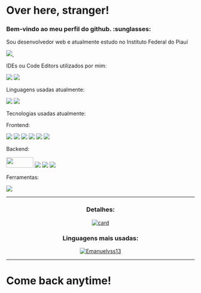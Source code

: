 <h1>Over here, stranger!</h1>

<h3>Bem-vindo ao meu perfil do github.  :sunglasses:</h3>

<p>Sou desenvolvedor web e atualmente estudo no Instituto Federal do Piauí</p>

<a href="https://www.linkedin.com/in/emanuel-vitor-de-souza-silva-044249218/">
    <img src="https://img.shields.io/badge/linkedin-%230077B5.svg?&style=for-the-badge&logo=linkedin&logoColor=white" />
</a>&nbsp;&nbsp;

<p>IDEs ou Code Editors utilizados por mim:</p>

<img src="https://img.shields.io/badge/Visual_Studio_Code-0078D4?style=for-the-badge&logo=visual%20studio%20code&logoColor=white" /> 
<img src="https://img.shields.io/badge/Visual_Studio-5C2D91?style=for-the-badge&logo=visual%20studio&logoColor=white" />

<p>Linguagens usadas atualmente:</p>

<img src="https://img.shields.io/badge/TypeScript-007ACC?style=for-the-badge&logo=typescript&logoColor=white" />
<img src="https://img.shields.io/badge/JavaScript-323330?style=for-the-badge&logo=javascript&logoColor=F7DF1E" /> 

<p>Tecnologias usadas atualmente:</p>

<p>Frontend:</p>

<img src="https://img.shields.io/badge/next.js-000000?style=for-the-badge&logo=nextdotjs&logoColor=white" />  <img src="https://img.shields.io/badge/React-20232A?style=for-the-badge&logo=react&logoColor=61DAFB" />  <img src="https://img.shields.io/badge/Redux-593D88?style=for-the-badge&logo=redux&logoColor=white" />  <img src="https://img.shields.io/badge/GraphQl-E10098?style=for-the-badge&logo=graphql&logoColor=white" /> <img src="https://img.shields.io/badge/Sass-CC6699?style=for-the-badge&logo=sass&logoColor=white" /> <img src="https://img.shields.io/badge/styled--components-DB7093?style=for-the-badge&logo=styled-components&logoColor=white" /> 

<p>Backend:</p>

<img height="28px" width="72px" src="https://res.cloudinary.com/practicaldev/image/fetch/s--MYwmy_NY--/c_imagga_scale,f_auto,fl_progressive,h_420,q_auto,w_1000/https://dev-to-uploads.s3.amazonaws.com/i/v8uvgp1yfh9480fw3233.jpg" />  <img src="https://img.shields.io/badge/Express.js-000000?style=for-the-badge&logo=express&logoColor=white" />  <img src="https://img.shields.io/badge/MySQL-00000F?style=for-the-badge&logo=mysql&logoColor=white" />  <img src="https://img.shields.io/badge/PostgreSQL-316192?style=for-the-badge&logo=postgresql&logoColor=white" /> 

<p>Ferramentas:</p>

<img src="https://img.shields.io/badge/Insomnia-5849be?style=for-the-badge&logo=Insomnia&logoColor=white" />


<hr>

<div align="center">
   <h3>Detalhes:</h3>
  
  [![card](https://github-readme-stats.vercel.app/api?username=Emanuelvss13&theme=dark)](https://github.com/Emanuelvss13/)
  
  <h3>Linguagens mais usadas:</h3>
  
  [![Emanuelvss13](https://github-readme-stats.vercel.app/api/top-langs/?username=Emanuelvss13&hide=html&layout=compact=true&theme=dark)](https://github.com/Emanuelvss13/)
</div>

<hr>

<h1>Come back anytime!</h1>


